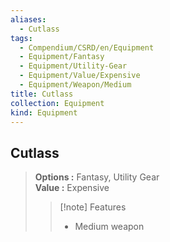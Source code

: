 ```yaml
---
aliases:
  - Cutlass
tags:
  - Compendium/CSRD/en/Equipment
  - Equipment/Fantasy
  - Equipment/Utility-Gear
  - Equipment/Value/Expensive
  - Equipment/Weapon/Medium
title: Cutlass
collection: Equipment
kind: Equipment
---
```

## Cutlass  
  
>  
> **Options :** Fantasy, Utility Gear  
> **Value :** Expensive  
>>[!note] Features  
>> - Medium weapon